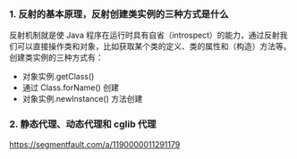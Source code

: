 ### 1. 反射的基本原理，反射创建类实例的三种方式是什么

反射机制就是使 Java 程序在运⾏时具有自省（introspect）的能力，通过反射我们可以直接操作类和对象，比如获取某个类的定义、类的属性和（构造）方法等。创建类实例的三种⽅式有：

- 对象实例.getClass()
- 通过 Class.forName() 创建
- 对象实例.newInstance() ⽅法创建

### 2. 静态代理、动态代理和 cglib 代理

https://segmentfault.com/a/1190000011291179